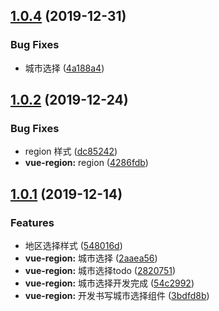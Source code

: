 ## [1.0.4](https://github.com/halobear/npm-packages/compare/v1.0.3...v1.0.4) (2019-12-31)


### Bug Fixes

* 城市选择 ([4a188a4](https://github.com/halobear/npm-packages/commit/4a188a4274921d69bba2fe51efa584d4caa5c296))



## [1.0.2](https://github.com/halobear/npm-packages/compare/v1.0.2-alpha.1...v1.0.2) (2019-12-24)


### Bug Fixes

* region 样式 ([dc85242](https://github.com/halobear/npm-packages/commit/dc85242476c2b1f3eecfb18e3f752f3e4e179968))
* **vue-region:** region ([4286fdb](https://github.com/halobear/npm-packages/commit/4286fdb8fd55b0ccc06208d92ff76e7fed932e9f))



## [1.0.1](https://github.com/halobear/npm-packages/compare/v1.0.0...v1.0.1) (2019-12-14)


### Features

* 地区选择样式 ([548016d](https://github.com/halobear/npm-packages/commit/548016db2f1253bde34e90cec52f2be9d894abab))
* **vue-region:** 城市选择 ([2aaea56](https://github.com/halobear/npm-packages/commit/2aaea563b5492ff109973959e67d6c79522c412b))
* **vue-region:** 城市选择todo ([2820751](https://github.com/halobear/npm-packages/commit/28207513ecec496ae33479225ae0e711900b5644))
* **vue-region:** 城市选择开发完成 ([54c2992](https://github.com/halobear/npm-packages/commit/54c29921b1efb058073990a484ac86d19176666a))
* **vue-region:** 开发书写城市选择组件 ([3bdfd8b](https://github.com/halobear/npm-packages/commit/3bdfd8b95c0b8292d7941fcb034f9233d35d9c48))



